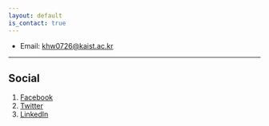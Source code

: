 ```yaml
---
layout: default
is_contact: true
---
```


* Email: [khw0726@kaist.ac.kr](mailto:khw0726@kaist.ac.kr)

---

<!-- ## Mailing Address

> 221B, Baker Street
>
> London
>
> United Kingdom

--- -->

## Social

1. [Facebook](https://facebook.com/hyunwoo.daniel.kim)
2. [Twitter](https://twitter.com/hyunwoo_iam)
3. [LinkedIn](https://www.linkedin.com/in/hyunwoo-kim-776130121/)
